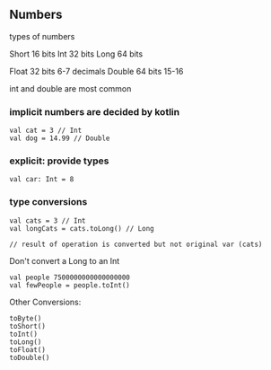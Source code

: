 ## Numbers

types of numbers

Short 16 bits
Int 32 bits
Long 64 bits

Float 32 bits 6-7 decimals
Double 64 bits 15-16

int and double are most common

### implicit numbers are decided by kotlin
```
val cat = 3 // Int
val dog = 14.99 // Double
```

### explicit: provide types

```
val car: Int = 8
```

### type conversions

```
val cats = 3 // Int
val longCats = cats.toLong() // Long

// result of operation is converted but not original var (cats)
```

Don't convert a Long to an Int
```
val people 7500000000000000000
val fewPeople = people.toInt()
```

Other Conversions:
```
toByte()
toShort()
toInt()
toLong()
toFloat()
toDouble()
```

